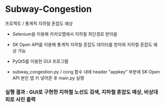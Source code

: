 # Subway-Congestion
프로젝트 / 통계적 지하철 혼잡도 예상

- Selenium을 이용해 카카오맵에서 지하철 최단경로 받아옴

- SK Open API를 이용해 통계적 지하철 혼잡도 데이터를 받아와 지하철 혼잡도 예상 가능

- PyQt5를 이용한 GUI 프로그램

- subway_congestion.py / cong 함수 내에 header "appkey" 부분에 SK Open API 본인 앱 키 넣어준 후 main.py 실행


### 실행 결과 : GUI로 구현한 지하철 노선도 검색, 지하철 혼잡도 예상, 비상대피로 사진 출력
